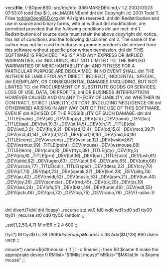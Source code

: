 vers(__file__,
	{-$OpenBSD: src/etc/etc.i386/MAKEDEV.md,v 1.2 2002/01/23 07:53:01 todd Exp $-},
etc.MACHINE)dnl
dnl
dnl Copyright (c) 2001 Todd T. Fries <todd@OpenBSD.org>
dnl All rights reserved.
dnl
dnl Redistribution and use in source and binary forms, with or without
dnl modification, are permitted provided that the following conditions
dnl are met:
dnl 1. Redistributions of source code must retain the above copyright
dnl    notice, this list of conditions and the following disclaimer.
dnl 2. The name of the author may not be used to endorse or promote products
dnl    derived from this software without specific prior written permission.
dnl
dnl THIS SOFTWARE IS PROVIDED ``AS IS'' AND ANY EXPRESS OR IMPLIED WARRANTIES,
dnl INCLUDING, BUT NOT LIMITED TO, THE IMPLIED WARRANTIES OF MERCHANTABILITY
dnl AND FITNESS FOR A PARTICULAR PURPOSE ARE DISCLAIMED.  IN NO EVENT SHALL
dnl THE AUTHOR BE LIABLE FOR ANY DIRECT, INDIRECT, INCIDENTAL, SPECIAL,
dnl EXEMPLARY, OR CONSEQUENTIAL DAMAGES (INCLUDING, BUT NOT LIMITED TO,
dnl PROCUREMENT OF SUBSTITUTE GOODS OR SERVICES; LOSS OF USE, DATA, OR PROFITS;
dnl OR BUSINESS INTERRUPTION) HOWEVER CAUSED AND ON ANY THEORY OF LIABILITY,
dnl WHETHER IN CONTRACT, STRICT LIABILITY, OR TORT (INCLUDING NEGLIGENCE OR
dnl OTHERWISE) ARISING IN ANY WAY OUT OF THE USE OF THIS SOFTWARE, EVEN IF
dnl ADVISED OF THE POSSIBILITY OF SUCH DAMAGE.
dnl
dnl
_TITLE(make)
_DEV(all)
_DEV(floppy)
_DEV(std)
_DEV(ramd)
_DEV(loc)
_TITLE(tap)
_DEV(wt,10,3)
_DEV(st,14,5)
_DEV(ch,17)
_TITLE(dis)
_DEV(wd,3,0)
_DEV(flo,9,2)
_DEV(sd,13,4)
_DEV(cd,15,6)
_DEV(mcd,39,7)
_DEV(vnd,41,14)
_DEV(rd,17,17)
_DEV(ccd,18,16)
_DEV(raid,54,19)
_TITLE(cons)
_DEV(wscons)
_DEV(wsdisp,12)
_DEV(wskbd,67)
_DEV(wsmux,69)
_TITLE(point)
_DEV(mouse)
_DEV(wsmouse,68)
_TITLE(term)
_DEV(com,8)
_DEV(ttyc,38)
_TITLE(pty)
_DEV(tty,5)
_DEV(pty,6)
_TITLE(prn)
_DEV(lpt,16)
_DEV(lpa)
_TITLE(usb)
_DEV(usb,61)
_DEV(uhid,62)
_DEV(ugen,63)
_DEV(ulpt,64)
_DEV(urio,65)
_DEV(utty,66)
_DEV(uscan,77)
_TITLE(call)
_TITLE(spec)
_DEV(fdesc,22)
_DEV(cry,70)
_DEV(pf,73)
_DEV(bpf,23)
_DEV(speak,27)
_DEV(lkm,28)
_DEV(altq,74)
_DEV(au,42)
_DEV(rmidi,52)
_DEV(music,53)
_DEV(apm,21)
_DEV(tun,40)
_DEV(joy,26)
_DEV(pcmcia)
_DEV(rnd,45)
_DEV(uk,20)
_DEV(ss,19)
_DEV(ses,24)
_DEV(xfs,51)
_DEV(bktr,49)
_DEV(tuner,49)
_DEV(wdt,55)
_DEV(pctr,46)
_DEV(pci,72)
_DEV(iop,75)
_DEV(radio,76)
_DEV({-usbs-})
#
dnl
divert(7)dnl
dnl
floppy)
	_recurse std wt0 fd0 wd0 wd1 sd0 sd1 tty00 tty01
	_recurse st0 cd0 ttyC0 random
	;;

_std(1,2,50,4,7)
	M xf86		c 2 4 600
	;;

ttyc*)
	M ttyc$U c 38 $U 660 dialer uucp
	M cuac$U c 38 Add($U,128) 660 dialer uucp
	;;

mouse*)
	name=${i##mouse-}
	if [ ! -c $name ]; then
		$0 $name	# make the appropriate device
	fi
	RMlist="$RMlist mouse"
	MKlist="$MKlist;ln -s $name mouse"
	;;
